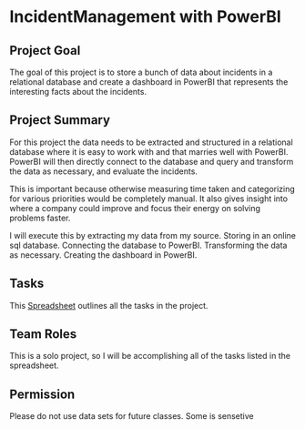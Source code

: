 # IncidentManagement with PowerBI


## Project Goal
The goal of this project is to store a bunch of data about incidents in a relational database and create a dashboard in PowerBI that represents the interesting facts about the incidents.

## Project Summary
For this project the data needs to be extracted and structured in a relational database where it is easy to work with and that marries well with PowerBI.  PowerBI will then directly connect to the database and query and transform the data as necessary, and evaluate the incidents.

This is important because otherwise measuring time taken and categorizing for various priorities would be completely manual. It also gives insight into where a company could improve and focus their energy on solving problems faster.

I will execute this by extracting my data from my source.  Storing in an online sql database. Connecting the database to PowerBI. Transforming the data as necessary. Creating the dashboard in PowerBI.

## Tasks
This [Spreadsheet](https://docs.google.com/spreadsheets/d/13iwGwKh27urMDk_71Z49W3Eyd0_IH_FzwqTP20i-xxQ/edit?usp=sharing) outlines all the tasks in the project.

## Team Roles 
This is a solo project, so I will be accomplishing all of the tasks listed in the spreadsheet.

## Permission
Please do not use data sets for future classes.  Some is sensetive
